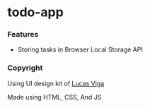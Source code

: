 # todo-app

### Features
- Storing tasks in Browser Local Storage API


### Copyright
Using UI design kit of [Lucas Viga](https://figma.com/community/file/1348652218299666548/todo-app)

Made using HTML, CSS, And JS
